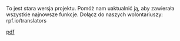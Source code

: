 To jest stara wersja projektu. Pomóż nam uaktualnić ją, aby zawierała wszystkie najnowsze funkcje. Dołącz do naszych wolontariuszy: rpf.io/translators

[pdf](https://docs.google.com/viewer?url=${https://github.com/raspberrypilearning/rock-band/raw/draft/pl-PL/images/rock-band-pl-PL.pdf})

